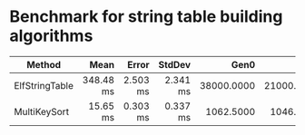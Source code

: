 # Benchmark for string table building algorithms

| Method         | Mean      | Error    | StdDev   | Gen0       | Gen1       | Gen2      | Allocated |
|--------------- |----------:|---------:|---------:|-----------:|-----------:|----------:|----------:|
| ElfStringTable | 348.48 ms | 2.503 ms | 2.341 ms | 38000.0000 | 21000.0000 | 7000.0000 | 316.81 MB |
| MultiKeySort   |  15.65 ms | 0.303 ms | 0.337 ms |  1062.5000 |  1046.8750 |  968.7500 |   4.87 MB |
